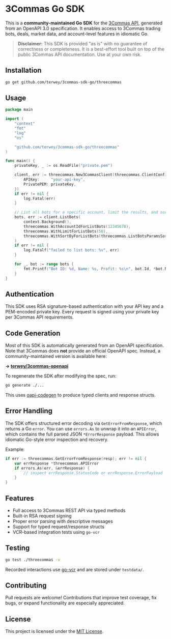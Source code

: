 # 3Commas Go SDK

This is a **community-maintained Go SDK** for the [3Commas API](https://developers.3commas.io), generated from an OpenAPI 3.0 specification. It enables access to 3Commas trading bots, deals, market data, and account-level features in idiomatic Go.

> **Disclaimer:** This SDK is provided "as is" with no guarantee of correctness or completeness. It is a best-effort tool built on top of the public 3Commas API documentation. Use at your own risk.

## Installation

```bash
go get github.com/terwey/3commas-sdk-go/threecommas
```

## Usage

```go
package main

import (
	"context"
	"fmt"
	"log"
	"os"

	"github.com/terwey/3commas-sdk-go/threecommas"
)

func main() {
	privateKey, _ := os.ReadFile("private.pem")

	client, err := threecommas.New3CommasClient(threecommas.ClientConfig{
		APIKey:     "your-api-key",
		PrivatePEM: privateKey,
	})
	if err != nil {
		log.Fatal(err)
	}

    // List all bots for a specific account, limit the results, and sort by profit
    bots, err := client.ListBots(
        context.Background(),
        threecommas.WithAccountIdForListBots(12345678),
        threecommas.WithLimitForListBots(50),
        threecommas.WithSortByForListBots(threecommas.ListBotsParamsSortByProfit),
    )
    if err != nil {
        log.Fatalf("failed to list bots: %v", err)
    }

    for _, bot := range bots {
        fmt.Printf("Bot ID: %d, Name: %s, Profit: %s\n", bot.Id, *bot.Name, bot.ActiveDealsUsdProfit)
    }
}
```

## Authentication

This SDK uses RSA signature-based authentication with your API key and a PEM-encoded private key. Every request is signed using your private key per 3Commas API requirements.

## Code Generation

Most of this SDK is automatically generated from an OpenAPI specification. Note that 3Commas does **not** provide an official OpenAPI spec. Instead, a community-maintained version is available here:

**→ [terwey/3commas-openapi](https://github.com/terwey/3commas-openapi)**

To regenerate the SDK after modifying the spec, run:

```bash
go generate ./...
```

This uses [oapi-codegen](https://github.com/deepmap/oapi-codegen) to produce typed clients and response structs.

## Error Handling

The SDK offers structured error decoding via `GetErrorFromResponse`, which returns a Go `error`. You can use `errors.As` to unwrap it into an `APIError`, which contains the full parsed JSON `*ErrorResponse` payload. This allows idiomatic Go-style error inspection and recovery.

Example:

```go
if err := threecommas.GetErrorFromResponse(resp); err != nil {
	var errResponse *threecommas.APIError
	if errors.As(err, &errResponse) {
		// inspect errResponse.StatusCode or errResponse.ErrorPayload
	}
}
```

## Features

* Full access to 3Commas REST API via typed methods
* Built-in RSA request signing
* Proper error parsing with descriptive messages
* Support for typed request/response structs
* VCR-based integration tests using `go-vcr`

## Testing

```bash
go test ./threecommas -v
```

Recorded interactions use [go-vcr](https://github.com/dnaeon/go-vcr) and are stored under `testdata/`.

## Contributing

Pull requests are welcome! Contributions that improve test coverage, fix bugs, or expand functionality are especially appreciated.

## License

This project is licensed under the [MIT License](LICENSE).
